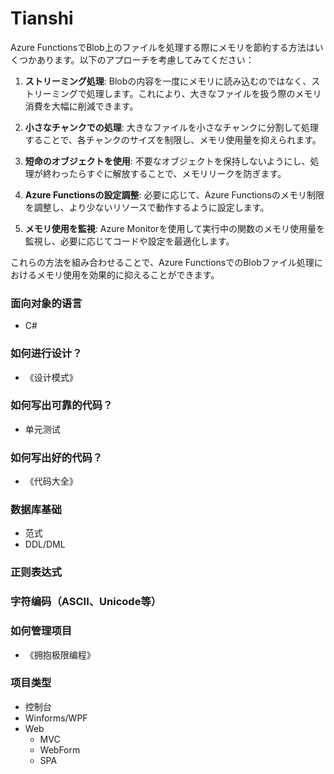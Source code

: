 # Tianshi
Azure FunctionsでBlob上のファイルを処理する際にメモリを節約する方法はいくつかあります。以下のアプローチを考慮してみてください：

1. **ストリーミング処理**: Blobの内容を一度にメモリに読み込むのではなく、ストリーミングで処理します。これにより、大きなファイルを扱う際のメモリ消費を大幅に削減できます。

2. **小さなチャンクでの処理**: 大きなファイルを小さなチャンクに分割して処理することで、各チャンクのサイズを制限し、メモリ使用量を抑えられます。

3. **短命のオブジェクトを使用**: 不要なオブジェクトを保持しないようにし、処理が終わったらすぐに解放することで、メモリリークを防ぎます。

4. **Azure Functionsの設定調整**: 必要に応じて、Azure Functionsのメモリ制限を調整し、より少ないリソースで動作するように設定します。

5. **メモリ使用を監視**: Azure Monitorを使用して実行中の関数のメモリ使用量を監視し、必要に応じてコードや設定を最適化します。

これらの方法を組み合わせることで、Azure FunctionsでのBlobファイル処理におけるメモリ使用を効果的に抑えることができます。
### 面向对象的语言
- C#

### 如何进行设计？
- 《设计模式》

### 如何写出可靠的代码？
- 单元测试

### 如何写出好的代码？
- 《代码大全》

### 数据库基础
- 范式
- DDL/DML

### 正则表达式

### 字符编码（ASCII、Unicode等）

### 如何管理项目
- 《拥抱极限编程》

### 项目类型
- 控制台
- Winforms/WPF
- Web
  - MVC
  - WebForm
  - SPA
